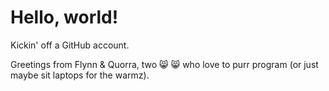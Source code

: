 # Hello, world!
Kickin' off a GitHub account.

Greetings from Flynn & Quorra, two 😸 😸  who love to purr program (or just maybe sit laptops for the warmz).
